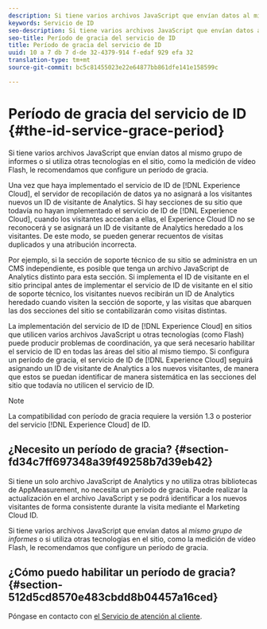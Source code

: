 ```yaml
---
description: Si tiene varios archivos JavaScript que envían datos al mismo grupo de informes o si utiliza otras tecnologías en el sitio, como la medición de vídeo Flash, le recomendamos que configure un período de gracia.
keywords: Servicio de ID
seo-description: Si tiene varios archivos JavaScript que envían datos al mismo grupo de informes o si utiliza otras tecnologías en el sitio, como la medición de vídeo Flash, le recomendamos que configure un período de gracia.
seo-title: Período de gracia del servicio de ID
title: Período de gracia del servicio de ID
uuid: 10 a 7 db 7 d-de 32-4379-914 f-edaf 929 efa 32
translation-type: tm+mt
source-git-commit: bc5c81455023e22e64877bb861dfe141e158599c

---
```



# Período de gracia del servicio de ID {#the-id-service-grace-period}

Si tiene varios archivos JavaScript que envían datos al mismo grupo de informes o si utiliza otras tecnologías en el sitio, como la medición de vídeo Flash, le recomendamos que configure un período de gracia.

Una vez que haya implementado el servicio de ID de [!DNL Experience Cloud], el servidor de recopilación de datos ya no asignará a los visitantes nuevos un ID de visitante de Analytics. Si hay secciones de su sitio que todavía no hayan implementado el servicio de ID de [!DNL Experience Cloud], cuando los visitantes accedan a ellas, el Experience Cloud ID no se reconocerá y se asignará un ID de visitante de Analytics heredado a los visitantes. De este modo, se pueden generar recuentos de visitas duplicados y una atribución incorrecta.

Por ejemplo, si la sección de soporte técnico de su sitio se administra en un CMS independiente, es posible que tenga un archivo JavaScript de Analytics distinto para esta sección. Si implementa el ID de visitante en el sitio principal antes de implementar el servicio de ID de visitante en el sitio de soporte técnico, los visitantes nuevos recibirán un ID de Analytics heredado cuando visiten la sección de soporte, y las visitas que abarquen las dos secciones del sitio se contabilizarán como visitas distintas.

La implementación del servicio de ID de [!DNL Experience Cloud] en sitios que utilicen varios archivos JavaScript u otras tecnologías (como Flash) puede producir problemas de coordinación, ya que será necesario habilitar el servicio de ID en todas las áreas del sitio al mismo tiempo. Si configura un período de gracia, el servicio de ID de [!DNL Experience Cloud] seguirá asignando un ID de visitante de Analytics a los nuevos visitantes, de manera que estos se puedan identificar de manera sistemática en las secciones del sitio que todavía no utilicen el servicio de ID.

>[!NOTE]
>
>La compatibilidad con período de gracia requiere la versión 1.3 o posterior del servicio [!DNL Experience Cloud] de ID.

## ¿Necesito un período de gracia? {#section-fd34c7ff697348a39f49258b7d39eb42}

Si tiene un solo archivo JavaScript de Analytics y no utiliza otras bibliotecas de AppMeasurement, no necesita un período de gracia. Puede realizar la actualización en el archivo JavaScript y se podrá identificar a los nuevos visitantes de forma consistente durante la visita mediante el Marketing Cloud ID.

Si tiene varios archivos JavaScript que envían datos al *mismo grupo de informes* o si utiliza otras tecnologías en el sitio, como la medición de vídeo Flash, le recomendamos que configure un período de gracia.

## ¿Cómo puedo habilitar un período de gracia? {#section-512d5cd8570e483cbdd8b04457a16ced}

Póngase en contacto con [el Servicio de atención al cliente](https://helpx.adobe.com/marketing-cloud/contact-support.html).
